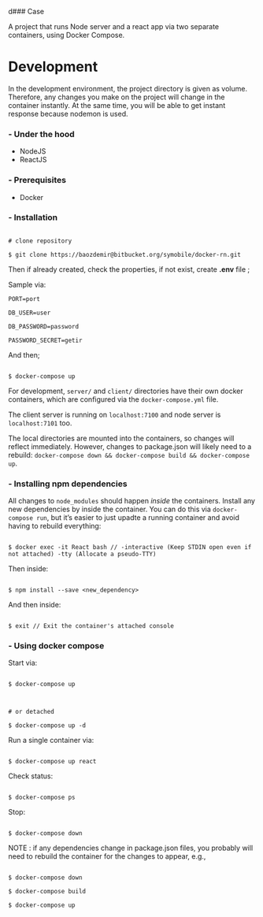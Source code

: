 d### Case

A project that runs Node server and a react app via two separate containers, using Docker Compose.

# **Development**

In the development environment, the project directory is given as volume. Therefore, any changes you make on the project will change in the container instantly. At the same time, you will be able to get instant response because nodemon is used.

### - Under the hood

- NodeJS
- ReactJS

### - Prerequisites

- Docker

### - Installation

```

# clone repository

$ git clone https://baozdemir@bitbucket.org/symobile/docker-rn.git

```

Then if already created, check the properties, if not exist, create <b>.env</b> file ;

Sample via:

```
PORT=port

DB_USER=user

DB_PASSWORD=password

PASSWORD_SECRET=getir
```

And then;

```

$ docker-compose up

```

For development, `server/` and `client/` directories have their own docker containers, which are configured via the `docker-compose.yml` file.

The client server is running on `localhost:7100` and node server is `localhost:7101` too.

The local directories are mounted into the containers, so changes will reflect immediately. However, changes to package.json will likely need to a rebuild: `docker-compose down && docker-compose build && docker-compose up`.

### - Installing npm dependencies

All changes to `node_modules` should happen _inside_ the containers. Install any new dependencies by inside the container. You can do this via `docker-compose run`, but it’s easier to just upadte a running container and avoid having to rebuild everything:

```

$ docker exec -it React bash // -interactive (Keep STDIN open even if not attached) -tty (Allocate a pseudo-TTY)

```

Then inside:

```

$ npm install --save <new_dependency>

```

And then inside:

```

$ exit // Exit the container's attached console

```

### - Using docker compose

Start via:

```

$ docker-compose up



# or detached

$ docker-compose up -d

```

Run a single container via:

```

$ docker-compose up react

```

Check status:

```

$ docker-compose ps

```

Stop:

```

$ docker-compose down

```

NOTE : if any dependencies change in package.json files, you probably will need to rebuild the container for the changes to appear, e.g.,

```

$ docker-compose down

$ docker-compose build

$ docker-compose up

```
